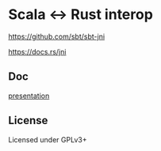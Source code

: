 # Scala <-> Rust interop

https://github.com/sbt/sbt-jni

https://docs.rs/jni

## Doc

[presentation](https://docs.google.com/presentation/d/187u9XixvtIJLeSjqdXI1j00_mUkJF9DP94rgsXihbk0/edit?usp=sharing)

## License

Licensed under GPLv3+

